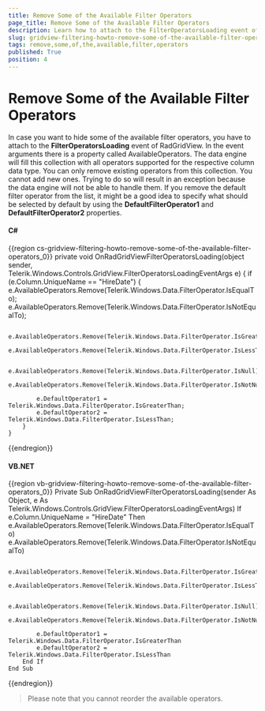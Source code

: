 ```yaml
---
title: Remove Some of the Available Filter Operators
page_title: Remove Some of the Available Filter Operators
description: Learn how to attach to the FilterOperatorsLoading event of Telerik's {{ site.framework_name }} DataGrid in order to hide some of the available filter operators.
slug: gridview-filtering-howto-remove-some-of-the-available-filter-operators
tags: remove,some,of,the,available,filter,operators
published: True
position: 4
---
```


# Remove Some of the Available Filter Operators

In case you want to hide some of the available filter operators, you have to attach to the __FilterOperatorsLoading__ event of RadGridView. In the event arguments there is a property called AvailableOperators. The data engine will fill this collection with all operators supported for the respective column data type. You can only remove existing operators from this collection. You cannot add new ones. Trying to do so will result in an exception because the data engine will not be able to handle them. If you remove the default filter operator from the list, it might be a good idea to specify what should be selected by default by using the __DefaultFilterOperator1__ and __DefaultFilterOperator2__ properties.

#### __C#__

{{region cs-gridview-filtering-howto-remove-some-of-the-available-filter-operators_0}}
	private void OnRadGridViewFilterOperatorsLoading(object sender, Telerik.Windows.Controls.GridView.FilterOperatorsLoadingEventArgs e)
	{
	    if (e.Column.UniqueName == "HireDate")
	    {
	        e.AvailableOperators.Remove(Telerik.Windows.Data.FilterOperator.IsEqualTo);
	        e.AvailableOperators.Remove(Telerik.Windows.Data.FilterOperator.IsNotEqualTo);
	
	        e.AvailableOperators.Remove(Telerik.Windows.Data.FilterOperator.IsGreaterThanOrEqualTo);
	        e.AvailableOperators.Remove(Telerik.Windows.Data.FilterOperator.IsLessThanOrEqualTo);
	
	        e.AvailableOperators.Remove(Telerik.Windows.Data.FilterOperator.IsNull);
	        e.AvailableOperators.Remove(Telerik.Windows.Data.FilterOperator.IsNotNull);
	
	        e.DefaultOperator1 = Telerik.Windows.Data.FilterOperator.IsGreaterThan;
	        e.DefaultOperator2 = Telerik.Windows.Data.FilterOperator.IsLessThan;
	    }
	}
{{endregion}}

#### __VB.NET__

{{region vb-gridview-filtering-howto-remove-some-of-the-available-filter-operators_0}}
	Private Sub OnRadGridViewFilterOperatorsLoading(sender As Object, e As Telerik.Windows.Controls.GridView.FilterOperatorsLoadingEventArgs)
	    If e.Column.UniqueName = "HireDate" Then
	        e.AvailableOperators.Remove(Telerik.Windows.Data.FilterOperator.IsEqualTo)
	        e.AvailableOperators.Remove(Telerik.Windows.Data.FilterOperator.IsNotEqualTo)
	
	        e.AvailableOperators.Remove(Telerik.Windows.Data.FilterOperator.IsGreaterThanOrEqualTo)
	        e.AvailableOperators.Remove(Telerik.Windows.Data.FilterOperator.IsLessThanOrEqualTo)
	
	        e.AvailableOperators.Remove(Telerik.Windows.Data.FilterOperator.IsNull)
	        e.AvailableOperators.Remove(Telerik.Windows.Data.FilterOperator.IsNotNull)
	
	        e.DefaultOperator1 = Telerik.Windows.Data.FilterOperator.IsGreaterThan
	        e.DefaultOperator2 = Telerik.Windows.Data.FilterOperator.IsLessThan
	    End If
	End Sub
{{endregion}}

>Please note that you cannot reorder the available operators.


